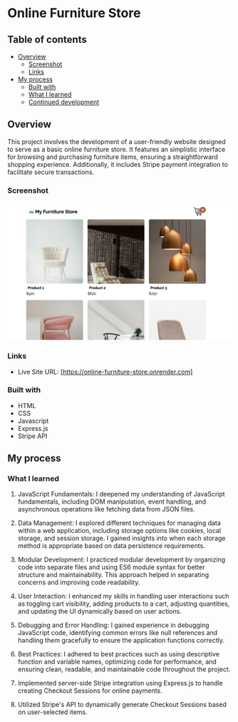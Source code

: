 # Online Furniture Store

## Table of contents

- [Overview](#overview)
  - [Screenshot](#screenshot)
  - [Links](#links)
- [My process](#my-process)
  - [Built with](#built-with)
  - [What I learned](#what-i-learned)
  - [Continued development](#continued-development)

## Overview

This project involves the development of a user-friendly website designed to serve as a basic online furniture store. It features an simplistic interface for browsing and purchasing furniture items, ensuring a straightforward shopping experience. Additionally, it includes Stripe payment integration to facilitate secure transactions.

### Screenshot

![image](screenshot.jpg)

### Links

- Live Site URL: [https://online-furniture-store.onrender.com]

### Built with

- HTML
- CSS
- Javascript
- Express.js
- Stripe API

## My process

### What I learned

1. JavaScript Fundamentals: I deepened my understanding of JavaScript fundamentals, including DOM manipulation, event handling, and asynchronous operations like fetching data from JSON files.

2. Data Management: I explored different techniques for managing data within a web application, including storage options like cookies, local storage, and session storage. I gained insights into when each storage method is appropriate based on data persistence requirements.

3. Modular Development: I practiced modular development by organizing code into separate files and using ES6 module syntax for better structure and maintainability. This approach helped in separating concerns and improving code readability.

4. User Interaction: I enhanced my skills in handling user interactions such as toggling cart visibility, adding products to a cart, adjusting quantities, and updating the UI dynamically based on user actions.

5. Debugging and Error Handling: I gained experience in debugging JavaScript code, identifying common errors like null references and handling them gracefully to ensure the application functions correctly.

6. Best Practices: I adhered to best practices such as using descriptive function and variable names, optimizing code for performance, and ensuring clean, readable, and maintainable code throughout the project.

7. Implemented server-side Stripe integration using Express.js to handle creating Checkout Sessions for online payments.

8. Utilized Stripe's API to dynamically generate Checkout Sessions based on user-selected items.
